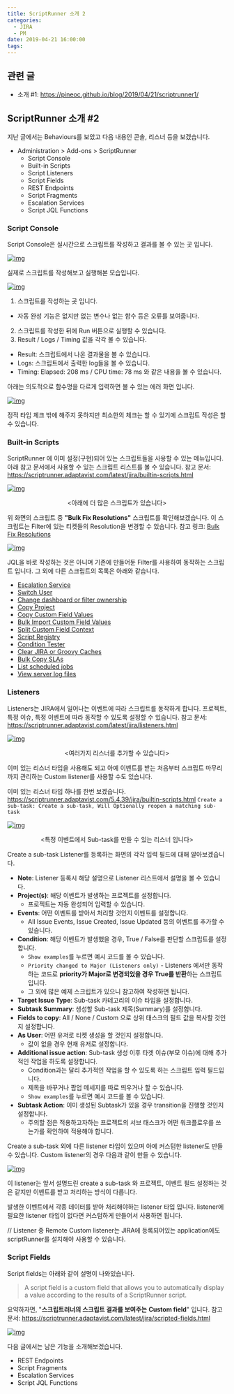 ```yaml
---
title: ScriptRunner 소개 2
categories:
  - JIRA
  - PM
date: 2019-04-21 16:00:00
tags:
---
```



## 관련 글

- 소개 #1: <https://pineoc.github.io/blog/2019/04/21/scriptrunner1/>

## ScriptRunner 소개 #2

지난 글에서는 Behaviours를 보았고 다음 내용인 콘솔, 리스너 등을 보겠습니다.

- Administration > Add-ons > ScriptRunner
  - Script Console
  - Built-in Scripts
  - Script Listeners
  - Script Fields
  - REST Endpoints
  - Script Fragments
  - Escalation Services
  - Script JQL Functions

### Script Console

Script Console은 실시간으로 스크립트를 작성하고 결과를 볼 수 있는 곳 입니다.

[![img](https://1.bp.blogspot.com/-jyVHGTsCUlE/XJ49sjj9HTI/AAAAAAAANXc/JZdZTXyJBC8EioVsiQtxFcKt1KBjO2QFgCLcBGAs/s640/script%2Bconsole.png)](https://1.bp.blogspot.com/-jyVHGTsCUlE/XJ49sjj9HTI/AAAAAAAANXc/JZdZTXyJBC8EioVsiQtxFcKt1KBjO2QFgCLcBGAs/s1600/script%2Bconsole.png)

실제로 스크립트를 작성해보고 실행해본 모습입니다.

[![img](https://4.bp.blogspot.com/-vNFrVfpMtjA/XJ5AFdvHzpI/AAAAAAAANXo/sVegoMWUoAYSbSNmYgKENI2QvEmKNDV8QCLcBGAs/s640/script%2Bconsole2.png)](https://4.bp.blogspot.com/-vNFrVfpMtjA/XJ5AFdvHzpI/AAAAAAAANXo/sVegoMWUoAYSbSNmYgKENI2QvEmKNDV8QCLcBGAs/s1600/script%2Bconsole2.png)

1. 스크립트를 작성하는 곳 입니다.
  - 자동 완성 기능은 없지만 없는 변수나 없는 함수 등은 오류를 보여줍니다.
2. 스크립트를 작성한 뒤에 Run 버튼으로 실행할 수 있습니다.
3. Result / Logs / Timing 값을 각각 볼 수 있습니다.
  - Result: 스크립트에서 나온 결과물을 볼 수 있습니다.
  - Logs: 스크립트에서 출력한 log들을 볼 수 있습니다.
  - Timing: Elapsed: 208 ms / CPU time: 78 ms 와 같은 내용을 볼 수 있습니다.

아래는 의도적으로 함수명을 다르게 입력하면 볼 수 있는 에러 화면 입니다.

[![img](https://3.bp.blogspot.com/-Q4CFbQXQTNE/XJ5BqfC_YMI/AAAAAAAANX0/zjIHJ0pQjCE28iro5VPIxaHBEQs6Mq44QCLcBGAs/s640/console3.png)](https://3.bp.blogspot.com/-Q4CFbQXQTNE/XJ5BqfC_YMI/AAAAAAAANX0/zjIHJ0pQjCE28iro5VPIxaHBEQs6Mq44QCLcBGAs/s1600/console3.png)

정적 타입 체크 밖에 해주지 못하지만 최소한의 체크는 할 수 있기에
스크립트 작성은 할 수 있습니다.

### Built-in Scripts

ScriptRunner 에 이미 설정(구현)되어 있는 스크립트들을 사용할 수 있는 메뉴입니다.
아래 참고 문서에서 사용할 수 있는 스크립트 리스트를 볼 수 있습니다.
참고 문서: <https://scriptrunner.adaptavist.com/latest/jira/builtin-scripts.html>

[![img](https://4.bp.blogspot.com/-EMtlwxDO6XE/XKBtiYrzz3I/AAAAAAAANYM/sQU3nhhre3M_4CVfim_aaxiiowo9pF5cwCLcBGAs/s640/%25E1%2584%2589%25E1%2585%25B3%25E1%2584%258F%25E1%2585%25B3%25E1%2584%2585%25E1%2585%25B5%25E1%2586%25AB%25E1%2584%2589%25E1%2585%25A3%25E1%2586%25BA%2B2019-03-31%2B%25E1%2584%258B%25E1%2585%25A9%25E1%2584%2592%25E1%2585%25AE%2B4.26.35.png)](https://4.bp.blogspot.com/-EMtlwxDO6XE/XKBtiYrzz3I/AAAAAAAANYM/sQU3nhhre3M_4CVfim_aaxiiowo9pF5cwCLcBGAs/s1600/%E1%84%89%E1%85%B3%E1%84%8F%E1%85%B3%E1%84%85%E1%85%B5%E1%86%AB%E1%84%89%E1%85%A3%E1%86%BA%2B2019-03-31%2B%E1%84%8B%E1%85%A9%E1%84%92%E1%85%AE%2B4.26.35.png)
<center><아래에 더 많은 스크립트가 있습니다></center>

위 화면의 스크립트 중 **"Bulk Fix Resolutions"** 스크립트를 확인해보겠습니다.
이 스크립트는 Filter에 있는 티켓들의 Resolution을 변경할 수 있습니다.
참고 링크: [Bulk Fix Resolutions](https://scriptrunner.adaptavist.com/latest/jira/builtin-scripts.html#_bulk_fix_resolutions)

[![img](https://2.bp.blogspot.com/-yX8IA8-n0Ok/XKBwoHW0l8I/AAAAAAAANYY/bO32KMbtTVULbmsygDrQpGy884sVWV-JgCLcBGAs/s640/%25E1%2584%2589%25E1%2585%25B3%25E1%2584%258F%25E1%2585%25B3%25E1%2584%2585%25E1%2585%25B5%25E1%2586%25AB%25E1%2584%2589%25E1%2585%25A3%25E1%2586%25BA%2B2019-03-31%2B%25E1%2584%258B%25E1%2585%25A9%25E1%2584%2592%25E1%2585%25AE%2B4.28.31.png)](https://2.bp.blogspot.com/-yX8IA8-n0Ok/XKBwoHW0l8I/AAAAAAAANYY/bO32KMbtTVULbmsygDrQpGy884sVWV-JgCLcBGAs/s1600/%E1%84%89%E1%85%B3%E1%84%8F%E1%85%B3%E1%84%85%E1%85%B5%E1%86%AB%E1%84%89%E1%85%A3%E1%86%BA%2B2019-03-31%2B%E1%84%8B%E1%85%A9%E1%84%92%E1%85%AE%2B4.28.31.png)

JQL을 바로 작성하는 것은 아니며 기존에 만들어둔 Filter를 사용하여 동작하는 스크립트 입니다.
그 외에 다른 스크립트의 목록은 아래와 같습니다.

- [Escalation Service](https://scriptrunner.adaptavist.com/latest/jira/builtin-scripts.html#_escalation_service)
- [Switch User](https://scriptrunner.adaptavist.com/latest/jira/builtin-scripts.html_switch_user)
- [Change dashboard or filter ownership](https://scriptrunner.adaptavist.com/latest/jira/builtin-scripts.html#_change_dashboard_or_filter_ownership)
- [Copy Project](https://scriptrunner.adaptavist.com/latest/jira/builtin-scripts.html#_copy_project)
- [Copy Custom Field Values](https://scriptrunner.adaptavist.com/latest/jira/builtin-scripts.html#_copy_custom_field_values)
- [Bulk Import Custom Field Values](https://scriptrunner.adaptavist.com/latest/jira/builtin-scripts.html#_bulk_import_custom_field_values)
- [Split Custom Field Context](https://scriptrunner.adaptavist.com/latest/jira/builtin-scripts.html#_split_custom_field_context)
- [Script Registry](https://scriptrunner.adaptavist.com/latest/jira/builtin-scripts.html#_script_registry)
- [Condition Tester](https://scriptrunner.adaptavist.com/latest/jira/builtin-scripts.html#_condition_tester)
- [Clear JIRA or Groovy Caches](https://scriptrunner.adaptavist.com/latest/jira/builtin-scripts.html#_clear_jira_or_groovy_caches)
- [Bulk Copy SLAs](https://scriptrunner.adaptavist.com/latest/jira/builtin-scripts.html#_bulk_copy_slas)
- [List scheduled jobs](https://scriptrunner.adaptavist.com/latest/jira/builtin-scripts.html#_list_scheduled_jobs)
- [View server log files](https://scriptrunner.adaptavist.com/latest/jira/builtin-scripts.html#_view_server_log_files)

### Listeners

Listeners는 JIRA에서 일어나는 이벤트에 따라 스크립트를 동작하게 합니다.
프로젝트, 특정 이슈, 특정 이벤트에 따라 동작할 수 있도록 설정할 수 있습니다.
참고 문서: <https://scriptrunner.adaptavist.com/latest/jira/listeners.html>

[![img](https://2.bp.blogspot.com/-6iNvRNsQRj0/XKB0ggjPDgI/AAAAAAAANYk/qdiOnIs2CjMvSl0HXcs9MrX1MHaDV1xmwCLcBGAs/s640/%25E1%2584%2589%25E1%2585%25B3%25E1%2584%258F%25E1%2585%25B3%25E1%2584%2585%25E1%2585%25B5%25E1%2586%25AB%25E1%2584%2589%25E1%2585%25A3%25E1%2586%25BA%2B2019-03-31%2B%25E1%2584%258B%25E1%2585%25A9%25E1%2584%2592%25E1%2585%25AE%2B5.02.39.png)](https://2.bp.blogspot.com/-6iNvRNsQRj0/XKB0ggjPDgI/AAAAAAAANYk/qdiOnIs2CjMvSl0HXcs9MrX1MHaDV1xmwCLcBGAs/s1600/%E1%84%89%E1%85%B3%E1%84%8F%E1%85%B3%E1%84%85%E1%85%B5%E1%86%AB%E1%84%89%E1%85%A3%E1%86%BA%2B2019-03-31%2B%E1%84%8B%E1%85%A9%E1%84%92%E1%85%AE%2B5.02.39.png)

<center><여러가지 리스너를 추가할 수 있습니다></center>

이미 있는 리스너 타입을 사용해도 되고
아예 이벤트를 받는 처음부터 스크립트 마무리까지 관리하는 Custom listener를 사용할 수도 있습니다.

이미 있는 리스너 타입 하나를 한번 보겠습니다.
<https://scriptrunner.adaptavist.com/5.4.39/jira/builtin-scripts.html>
`Create a sub-task: Create a sub-task, Will Optionally reopen a matching sub-task`

[![img](https://4.bp.blogspot.com/-WixKlg4utC0/XKB25DQ5OdI/AAAAAAAANYw/oKiVUh9f3qMkRVnkyvolL1S5a-v_WEcbQCLcBGAs/s640/%25E1%2584%2589%25E1%2585%25B3%25E1%2584%258F%25E1%2585%25B3%25E1%2584%2585%25E1%2585%25B5%25E1%2586%25AB%25E1%2584%2589%25E1%2585%25A3%25E1%2586%25BA%2B2019-03-31%2B%25E1%2584%258B%25E1%2585%25A9%25E1%2584%2592%25E1%2585%25AE%2B5.14.14.png)](https://4.bp.blogspot.com/-WixKlg4utC0/XKB25DQ5OdI/AAAAAAAANYw/oKiVUh9f3qMkRVnkyvolL1S5a-v_WEcbQCLcBGAs/s1600/%E1%84%89%E1%85%B3%E1%84%8F%E1%85%B3%E1%84%85%E1%85%B5%E1%86%AB%E1%84%89%E1%85%A3%E1%86%BA%2B2019-03-31%2B%E1%84%8B%E1%85%A9%E1%84%92%E1%85%AE%2B5.14.14.png)
<center><특정 이벤트에서 Sub-task를 만들 수 있는 리스너 입니다></center>

 Create a sub-task Listener를 등록하는 화면의 각각 입력 필드에 대해 알아보겠습니다.

- **Note**: Listener 등록시 해당 설명으로 Listener 리스트에서 설명을 볼 수 있습니다.
- **Project(s)**: 해당 이벤트가 발생하는 프로젝트를 설정합니다.
  - 프로젝트는 자동 완성되어 입력할 수 있습니다.
- **Events**: 어떤 이벤트를 받아서 처리할 것인지 이벤트를 설정합니다.
  - All Issue Events, Issue Created, Issue Updated 등의 이벤트를 추가할 수 있습니다.
- **Condition**: 해당 이벤트가 발생했을 경우, True / False를 판단할 스크립트를 설정합니다.
  - `Show examples`를 누르면 예시 코드를 볼 수 있습니다.
  - `Priority changed to Major (Listeners only)` - Listeners 에서만 동작하는 코드로 **priority가 Major로 변경되었을 경우 True를 반환**하는 스크립트 입니다.
  - 그 외에 많은 예제 스크립트가 있으니 참고하여 작성하면 됩니다.
- **Target Issue Type**: Sub-task 카테고리의 이슈 타입을 설정합니다.
- **Subtask Summary**: 생성할 Sub-task 제목(Summary)를 설정합니다.
- **Fields to copy**: All / None / Custom 으로 상위 태스크의 필드 값을 복사할 것인지 설정합니다.
- **As User**: 어떤 유저로 티켓 생성을 할 것인지 설정합니다.
  - 값이 없을 경우 현재 유저로 설정합니다.
- **Additional issue action**: Sub-task 생성 이후 타겟 이슈(부모 이슈)에 대해 추가적인 작업을 하도록 설정합니다.
  - Condition과는 달리 추가적인 작업을 할 수 있도록 하는 스크립트 입력 필드입니다.
  - 제목을 바꾸거나 팝업 메세지를 따로 띄우거나 할 수 있습니다.
  - `Show examples`를 누르면 예시 코드를 볼 수 있습니다.
- **Subtask Action**: 이미 생성된 Subtask가 있을 경우 transition을 진행할 것인지 설정합니다.
  - 주의할 점은 적용하고자하는 프로젝트의 서브 태스크가 어떤 워크플로우를 쓰는가를 확인하여 적용해야 합니다.

Create a sub-task 외에 다른 listener 타입이 있으며 아예 커스텀한 listener도 만들 수 있습니다.
Custom listener의 경우 다음과 같이 만들 수 있습니다.

[![img](https://4.bp.blogspot.com/-dAM7Fai7N3g/XKCwT0APuhI/AAAAAAAANZA/fGBS_fDR9XgwXx60hy4TiPeeYq-uUfj1wCLcBGAs/s640/%25E1%2584%2589%25E1%2585%25B3%25E1%2584%258F%25E1%2585%25B3%25E1%2584%2585%25E1%2585%25B5%25E1%2586%25AB%25E1%2584%2589%25E1%2585%25A3%25E1%2586%25BA%2B2019-03-31%2B%25E1%2584%258B%25E1%2585%25A9%25E1%2584%2592%25E1%2585%25AE%2B9.18.54.png)](https://4.bp.blogspot.com/-dAM7Fai7N3g/XKCwT0APuhI/AAAAAAAANZA/fGBS_fDR9XgwXx60hy4TiPeeYq-uUfj1wCLcBGAs/s1600/%E1%84%89%E1%85%B3%E1%84%8F%E1%85%B3%E1%84%85%E1%85%B5%E1%86%AB%E1%84%89%E1%85%A3%E1%86%BA%2B2019-03-31%2B%E1%84%8B%E1%85%A9%E1%84%92%E1%85%AE%2B9.18.54.png)

이 listener는 앞서 설명드린 create a sub-task 와 프로젝트, 이벤트 필드 설정하는 것은 같지만
이벤트를 받고 처리하는 방식이 다릅니다.

발생한 이벤트에서 각종 데이터를 받아 처리해야하는 listener 타입 입니다.
listener에 필요한 listener 타입이 없다면 커스텀하게 만들어서 사용하면 됩니다.

// Listener 중 Remote Custom listener는 JIRA에 등록되어있는 application에도 scriptRunner를 설치해야 사용할 수 있습니다.

### Script Fields

Script fields는 아래와 같이 설명이 나와있습니다.

> A script field is a custom field that allows you to automatically display a value according to the results of a ScriptRunner script.

요약하자면, "**스크립트러너의 스크립트 결과를 보여주는** **Custom field**" 입니다.
참고 문서: <https://scriptrunner.adaptavist.com/latest/jira/scripted-fields.html>

  [![img](https://1.bp.blogspot.com/-_Qd-7-EplLA/XKC2n-cYvLI/AAAAAAAANZM/-XGMfWnQO3wReeQcTW4tCRk0jGAYNB2IQCLcBGAs/s640/%25E1%2584%2589%25E1%2585%25B3%25E1%2584%258F%25E1%2585%25B3%25E1%2584%2585%25E1%2585%25B5%25E1%2586%25AB%25E1%2584%2589%25E1%2585%25A3%25E1%2586%25BA%2B2019-03-31%2B%25E1%2584%258B%25E1%2585%25A9%25E1%2584%2592%25E1%2585%25AE%2B9.45.39.png)](https://1.bp.blogspot.com/-_Qd-7-EplLA/XKC2n-cYvLI/AAAAAAAANZM/-XGMfWnQO3wReeQcTW4tCRk0jGAYNB2IQCLcBGAs/s1600/%E1%84%89%E1%85%B3%E1%84%8F%E1%85%B3%E1%84%85%E1%85%B5%E1%86%AB%E1%84%89%E1%85%A3%E1%86%BA%2B2019-03-31%2B%E1%84%8B%E1%85%A9%E1%84%92%E1%85%AE%2B9.45.39.png)

다음 글에서는 남은 기능을 소개해보겠습니다.

- REST Endpoints
- Script Fragments
- Escalation Services
- Script JQL Functions
